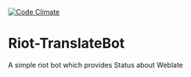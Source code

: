 [![Code Climate](https://codeclimate.com/github/Nordgedanken/Riot-TranslateBot/badges/gpa.svg)](https://codeclimate.com/github/Nordgedanken/Riot-TranslateBot)

# Riot-TranslateBot
A simple riot bot which provides Status about Weblate
